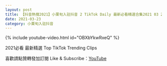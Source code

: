 ```yaml
---
layout: post
title: 【抖音熱搜2021】小栗旬入驻抖音 2 TikTok Daily 最新必看精選合集2021 03 23
date: 2021-03-23
category: 小栗旬入驻抖音
---
```


{% include youtube-video.html id="OBXbYkwRxeQ" %}

2021必看 最新精選 Top TikTok Trending Clips

喜歡請點贊轉發加訂閱 Like & Subscribe：[YouTube](https://www.youtube.com/channel/UCAoR7VcanIPd04uEq_GIylA/videos)

